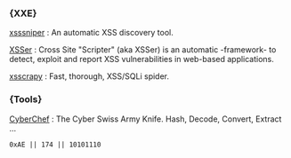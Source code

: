 ### {XXE}
[xsssniper](https://github.com/gbrindisi/xsssniper) : An automatic XSS discovery tool.

[XSSer](https://github.com/epsylon/xsser) : Cross Site "Scripter" (aka XSSer) is an automatic -framework- to detect, exploit and report XSS vulnerabilities in web-based applications.

[xsscrapy](https://github.com/DanMcInerney/xsscrapy) : Fast, thorough, XSS/SQLi spider.
### {Tools}
[CyberChef](https://gchq.github.io/CyberChef/) : The Cyber Swiss Army Knife. Hash, Decode, Convert, Extract ...


`0xAE || 174 || 10101110`
